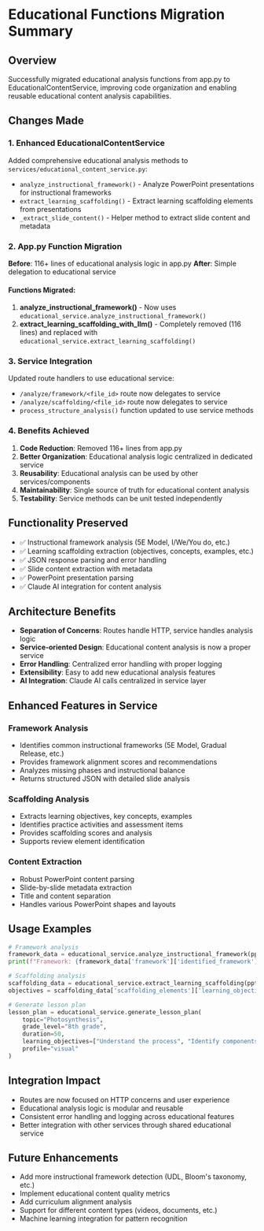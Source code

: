 # Educational Functions Migration Summary

## Overview
Successfully migrated educational analysis functions from app.py to EducationalContentService, improving code organization and enabling reusable educational content analysis capabilities.

## Changes Made

### 1. Enhanced EducationalContentService
Added comprehensive educational analysis methods to `services/educational_content_service.py`:
- `analyze_instructional_framework()` - Analyze PowerPoint presentations for instructional frameworks
- `extract_learning_scaffolding()` - Extract learning scaffolding elements from presentations
- `_extract_slide_content()` - Helper method to extract slide content and metadata

### 2. App.py Function Migration
**Before**: 116+ lines of educational analysis logic in app.py
**After**: Simple delegation to educational service

#### Functions Migrated:
1. **analyze_instructional_framework()** - Now uses `educational_service.analyze_instructional_framework()`
2. **extract_learning_scaffolding_with_llm()** - Completely removed (116 lines) and replaced with `educational_service.extract_learning_scaffolding()`

### 3. Service Integration
Updated route handlers to use educational service:
- `/analyze/framework/<file_id>` route now delegates to service
- `/analyze/scaffolding/<file_id>` route now delegates to service
- `process_structure_analysis()` function updated to use service methods

### 4. Benefits Achieved
1. **Code Reduction**: Removed 116+ lines from app.py
2. **Better Organization**: Educational analysis logic centralized in dedicated service
3. **Reusability**: Educational analysis can be used by other services/components
4. **Maintainability**: Single source of truth for educational content analysis
5. **Testability**: Service methods can be unit tested independently

## Functionality Preserved
- ✅ Instructional framework analysis (5E Model, I/We/You do, etc.)
- ✅ Learning scaffolding extraction (objectives, concepts, examples, etc.)
- ✅ JSON response parsing and error handling
- ✅ Slide content extraction with metadata
- ✅ PowerPoint presentation parsing
- ✅ Claude AI integration for content analysis

## Architecture Benefits
- **Separation of Concerns**: Routes handle HTTP, service handles analysis logic
- **Service-oriented Design**: Educational content analysis is now a proper service
- **Error Handling**: Centralized error handling with proper logging
- **Extensibility**: Easy to add new educational analysis features
- **AI Integration**: Claude AI calls centralized in service layer

## Enhanced Features in Service

### Framework Analysis
- Identifies common instructional frameworks (5E Model, Gradual Release, etc.)
- Provides framework alignment scores and recommendations
- Analyzes missing phases and instructional balance
- Returns structured JSON with detailed slide analysis

### Scaffolding Analysis
- Extracts learning objectives, key concepts, examples
- Identifies practice activities and assessment items
- Provides scaffolding scores and analysis
- Supports review element identification

### Content Extraction
- Robust PowerPoint content parsing
- Slide-by-slide metadata extraction
- Title and content separation
- Handles various PowerPoint shapes and layouts

## Usage Examples

```python
# Framework analysis
framework_data = educational_service.analyze_instructional_framework(pptx_path)
print(f"Framework: {framework_data['framework']['identified_framework']}")

# Scaffolding analysis
scaffolding_data = educational_service.extract_learning_scaffolding(pptx_path)
objectives = scaffolding_data['scaffolding_elements']['learning_objectives']

# Generate lesson plan
lesson_plan = educational_service.generate_lesson_plan(
    topic="Photosynthesis",
    grade_level="8th grade", 
    duration=50,
    learning_objectives=["Understand the process", "Identify components"],
    profile="visual"
)
```

## Integration Impact
- Routes are now focused on HTTP concerns and user experience
- Educational analysis logic is modular and reusable
- Consistent error handling and logging across educational features
- Better integration with other services through shared educational service

## Future Enhancements
- Add more instructional framework detection (UDL, Bloom's taxonomy, etc.)
- Implement educational content quality metrics
- Add curriculum alignment analysis
- Support for different content types (videos, documents, etc.)
- Machine learning integration for pattern recognition